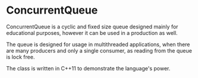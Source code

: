 # ConcurrentQueue

ConcurrentQueue is a cyclic and fixed size queue designed mainly for educational purposes, however it can be used in a production as well.

The queue is designed for usage in multithreaded applications, when there are many producers and only a single consumer, as reading from the queue is lock free.

The class is written in C++11 to demonstrate the language's power.